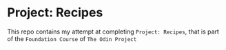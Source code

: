 # Project: Recipes
This repo contains my attempt at completing `Project: Recipes`, that is part of the `Foundation Course` of `The Odin Project`